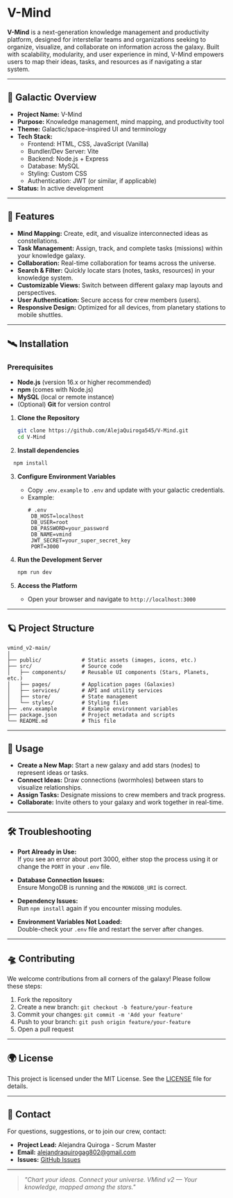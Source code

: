 # V-Mind

**V-Mind** is a next-generation knowledge management and productivity platform, designed for interstellar teams and organizations seeking to organize, visualize, and collaborate on information across the galaxy. Built with scalability, modularity, and user experience in mind, V-Mind empowers users to map their ideas, tasks, and resources as if navigating a star system.

---

## 🚀 Galactic Overview

- **Project Name:** V-Mind  
- **Purpose:** Knowledge management, mind mapping, and productivity tool  
- **Theme:** Galactic/space-inspired UI and terminology  
- **Tech Stack:**  
  - Frontend: HTML, CSS, JavaScript (Vanilla)  
  - Bundler/Dev Server: Vite  
  - Backend: Node.js + Express  
  - Database: MySQL  
  - Styling: Custom CSS  
  - Authentication: JWT (or similar, if applicable)  
- **Status:** In active development  

---

## 🌌 Features

- **Mind Mapping:** Create, edit, and visualize interconnected ideas as constellations.  
- **Task Management:** Assign, track, and complete tasks (missions) within your knowledge galaxy.  
- **Collaboration:** Real-time collaboration for teams across the universe.  
- **Search & Filter:** Quickly locate stars (notes, tasks, resources) in your knowledge system.  
- **Customizable Views:** Switch between different galaxy map layouts and perspectives.  
- **User Authentication:** Secure access for crew members (users).  
- **Responsive Design:** Optimized for all devices, from planetary stations to mobile shuttles.  

---

## 🛰️ Installation

### Prerequisites

- **Node.js** (version 16.x or higher recommended)  
- **npm** (comes with Node.js)  
- **MySQL** (local or remote instance)  
- (Optional) **Git** for version control  

1. **Clone the Repository**
   ```bash
   git clone https://github.com/AlejaQuiroga545/V-Mind.git
   cd V-Mind
   ```
1. **Install dependencies**
 ```bash
   npm install
   ```

3. **Configure Environment Variables**
   - Copy `.env.example` to `.env` and update with your galactic credentials.
   - Example:
     ```
     # .env
      DB_HOST=localhost
      DB_USER=root
      DB_PASSWORD=your_password
      DB_NAME=vmind
      JWT_SECRET=your_super_secret_key
      PORT=3000
     ```

5. **Run the Development Server**
   ```bash
   npm run dev
   ```

6. **Access the Platform**
   - Open your browser and navigate to `http://localhost:3000`

---

## 🪐 Project Structure

```
vmind_v2-main/
│
├── public/             # Static assets (images, icons, etc.)
├── src/                # Source code
│   ├── components/     # Reusable UI components (Stars, Planets, etc.)
│   ├── pages/          # Application pages (Galaxies)
│   ├── services/       # API and utility services
│   ├── store/          # State management
│   └── styles/         # Styling files
├── .env.example        # Example environment variables
├── package.json        # Project metadata and scripts
└── README.md           # This file
```

---

## 🌠 Usage

- **Create a New Map:** Start a new galaxy and add stars (nodes) to represent ideas or tasks.
- **Connect Ideas:** Draw connections (wormholes) between stars to visualize relationships.
- **Assign Tasks:** Designate missions to crew members and track progress.
- **Collaborate:** Invite others to your galaxy and work together in real-time.

---

## 🛠️ Troubleshooting

- **Port Already in Use:**  
  If you see an error about port 3000, either stop the process using it or change the `PORT` in your `.env` file.

- **Database Connection Issues:**  
  Ensure MongoDB is running and the `MONGODB_URI` is correct.

- **Dependency Issues:**  
  Run `npm install` again if you encounter missing modules.

- **Environment Variables Not Loaded:**  
  Double-check your `.env` file and restart the server after changes.

---

## 🛸 Contributing

We welcome contributions from all corners of the galaxy! Please follow these steps:

1. Fork the repository
2. Create a new branch: `git checkout -b feature/your-feature`
3. Commit your changes: `git commit -m 'Add your feature'`
4. Push to your branch: `git push origin feature/your-feature`
5. Open a pull request

---

## 🌍 License

This project is licensed under the MIT License. See the [LICENSE](LICENSE) file for details.

---

## 📡 Contact

For questions, suggestions, or to join our crew, contact:

- **Project Lead:** Alejandra Quiroga - Scrum Master
- **Email:** alejandraquirogag802@gmail.com
- **Issues:** [GitHub Issues](https://github.com/yourusername/vmind_v2/issues)

---

> *"Chart your ideas. Connect your universe. VMind v2 — Your knowledge, mapped among the stars."*
